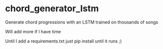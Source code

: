 # chord_generator_lstm
Generate chord progressions with an LSTM trained on thousands of songs

Will add more if I have time

Until I add a requirements.txt just pip install until it runs ;)
